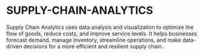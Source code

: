 # SUPPLY-CHAIN-ANALYTICS
Supply Chain Analytics uses data analysis and visualization to optimize the flow of goods, reduce costs, and improve service levels. It helps businesses forecast demand, manage inventory, streamline operations, and make data-driven decisions for a more efficient and resilient supply chain.
